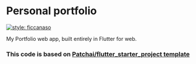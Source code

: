 # Personal portfolio

[![style: ficcanaso](https://img.shields.io/badge/style-ficcanaso-yellow)](https://github.com/dbbd59/ficcanaso)

My Portfolio web app, built entirely in Flutter for web.

### This code is based on [Patchai/flutter_starter_project template](https://github.com/PatchAii/flutter_starter_project)
